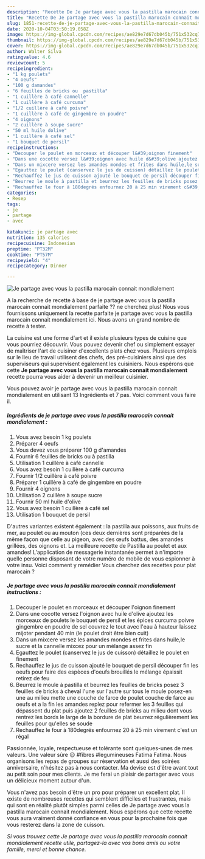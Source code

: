 ```yaml
---
description: "Recette De Je partage avec vous la pastilla marocain connait mondialement"
title: "Recette De Je partage avec vous la pastilla marocain connait mondialement"
slug: 1851-recette-de-je-partage-avec-vous-la-pastilla-marocain-connait-mondialement
date: 2020-10-04T03:50:19.058Z
image: https://img-global.cpcdn.com/recipes/ae829e7d67db045b/751x532cq70/je-partage-avec-vous-la-pastilla-marocain-connait-mondialement-photo-principale-de-la-recette.jpg
thumbnail: https://img-global.cpcdn.com/recipes/ae829e7d67db045b/751x532cq70/je-partage-avec-vous-la-pastilla-marocain-connait-mondialement-photo-principale-de-la-recette.jpg
cover: https://img-global.cpcdn.com/recipes/ae829e7d67db045b/751x532cq70/je-partage-avec-vous-la-pastilla-marocain-connait-mondialement-photo-principale-de-la-recette.jpg
author: Walter Silva
ratingvalue: 4.6
reviewcount: 5
recipeingredient:
- "1 kg poulets"
- "4 oeufs"
- "100 g damandes"
- "6 feuilles de bricks ou  pastilla"
- "1 cuillère à café cannelle"
- "1 cuillère à café curcuma"
- "1/2 cuillère à café poivre"
- "1 cuillère à café de gingembre en poudre"
- "4 oignons"
- "2 cuillère à soupe sucre"
- "50 ml huile dolive"
- "1 cuillère à café sel"
- "1 bouquet de persil"
recipeinstructions:
- "Decouper le poulet en morceaux et découper l&#39;oignon finement"
- "Dans une cocotte versez l&#39;oignon avec huile d&#39;olive ajoutez les morceaux de poulets le bouquet de persil et les épices curcuma poivre gingembre en poudre de sel couvrez le tout avec l&#39;eau à hauteur laissez mijoter pendant 40 min (le poulet droit être bien cuit)"
- "Dans un mixcere versez les amandes mondes et frites dans huile,le sucre et la cannelle mixcez pour un mélange assez fin"
- "Egauttez le poulet (canservez le jus de cuisson) détaillez le poulet en finement"
- "Rechauffez le jus de cuisson ajouté le bouquet de persil découper fin les oeufs pour faire des espèces d&#39;oeufs brouillés le mélange épaissit retirez de feu"
- "Beurrez le moule à pastilla et beurrez les feuilles de bricks posez 3 feuilles de bricks à cheval l&#39;une sur l&#39;autre sur tous le moule posez-en une au milieu mette une couche de farce de poulet couche de farce au oeufs et a la fin les amandes replez pour refermer les 3 feuilles qui dépassent du plat puis ajoutez 2 feuilles de bricks au milieu dont vous rentrez les bords le large de la bordure de plat beurrez régulièrement les feuilles pour qu&#39;elles se soude"
- "Rechauffez le four à 180degrés enfournez 20 à 25 min virement c&#39;est un régal"
categories:
- Resep
tags:
- je
- partage
- avec

katakunci: je partage avec 
nutrition: 135 calories
recipecuisine: Indonesian
preptime: "PT32M"
cooktime: "PT57M"
recipeyield: "4"
recipecategory: Dinner

---
```



![Je partage avec vous la pastilla marocain connait mondialement](https://img-global.cpcdn.com/recipes/ae829e7d67db045b/751x532cq70/je-partage-avec-vous-la-pastilla-marocain-connait-mondialement-photo-principale-de-la-recette.jpg)

A la recherche de recette à base de je partage avec vous la pastilla marocain connait mondialement parfaite ?? ne cherchez plus! Nous vous fournissons uniquement la recette parfaite je partage avec vous la pastilla marocain connait mondialement ici. Nous avons un grand nombre de recette à tester.

La cuisine est une forme d'art et il existe plusieurs types de cuisine que vous pourriez découvrir. Vous pouvez devenir chef ou simplement essayer de maîtriser l'art de cuisiner d'excellents plats chez vous. Plusieurs emplois sur le lieu de travail utilisent des chefs, des pré-cuisiniers ainsi que des superviseurs qui supervisent également les cuisiniers. Nous espérons que cette <strong> Je partage avec vous la pastilla marocain connait mondialement </strong> recette pourra vous aider à devenir un meilleur cuisinier.

<!--inarticleads1-->

Vous pouvez avoir je partage avec vous la pastilla marocain connait mondialement en utilisant 13 Ingrédients et 7 pas. Voici comment vous faire il.

##### Ingrédients de je partage avec vous la pastilla marocain connait mondialement :

1. Vous avez besoin 1 kg poulets
1. Préparer 4 oeufs
1. Vous devez vous préparer 100 g d&#39;amandes
1. Fournir 6 feuilles de bricks ou à pastilla
1. Utilisation 1 cuillère à café cannelle
1. Vous avez besoin 1 cuillère à café curcuma
1. Fournir 1/2 cuillère à café poivre
1. Préparer 1 cuillère à café de gingembre en poudre
1. Fournir 4 oignons
1. Utilisation 2 cuillère à soupe sucre
1. Fournir 50 ml huile d&#39;olive
1. Vous avez besoin 1 cuillère à café sel
1. Utilisation 1 bouquet de persil


D&#39;autres variantes existent également : la pastilla aux poissons, aux fruits de mer, au poulet ou au mouton (ces deux dernières sont préparées de la même façon que celle au pigeon, avec des œufs battus, des amandes grillées, des oignons et. La meilleure recette de Pastilla au poulet et aux amandes! L&#39;application de messagerie instantanée permet à n&#39;importe quelle personne disposant de votre numéro de mobile de vous espionner à votre insu. Voici comment y remédier Vous cherchez des recettes pour plat marocain ? 

<!--inarticleads2-->

##### Je partage avec vous la pastilla marocain connait mondialement instructions :

1. Decouper le poulet en morceaux et découper l&#39;oignon finement
1. Dans une cocotte versez l&#39;oignon avec huile d&#39;olive ajoutez les morceaux de poulets le bouquet de persil et les épices curcuma poivre gingembre en poudre de sel couvrez le tout avec l&#39;eau à hauteur laissez mijoter pendant 40 min (le poulet droit être bien cuit)
1. Dans un mixcere versez les amandes mondes et frites dans huile,le sucre et la cannelle mixcez pour un mélange assez fin
1. Egauttez le poulet (canservez le jus de cuisson) détaillez le poulet en finement
1. Rechauffez le jus de cuisson ajouté le bouquet de persil découper fin les oeufs pour faire des espèces d&#39;oeufs brouillés le mélange épaissit retirez de feu
1. Beurrez le moule à pastilla et beurrez les feuilles de bricks posez 3 feuilles de bricks à cheval l&#39;une sur l&#39;autre sur tous le moule posez-en une au milieu mette une couche de farce de poulet couche de farce au oeufs et a la fin les amandes replez pour refermer les 3 feuilles qui dépassent du plat puis ajoutez 2 feuilles de bricks au milieu dont vous rentrez les bords le large de la bordure de plat beurrez régulièrement les feuilles pour qu&#39;elles se soude
1. Rechauffez le four à 180degrés enfournez 20 à 25 min virement c&#39;est un régal


Passionnée, loyale, respectueuse et tolérante sont quelques-unes de mes valeurs. Une valeur sûre 😉 #fibres #legumineuses Fatima Fatima. Nous organisons les repas de groupes sur réservation et aussi des soirées anniversaire, n&#39;hésitez pas à nous contacter. Ma devise est d&#39;être avant tout au petit soin pour mes clients. Je me ferai un plaisir de partager avec vous un délicieux moment autour d&#39;un. 

<!--inarticleads1-->

<p>
Vous n'avez pas besoin d'être un pro pour préparer un excellent plat. Il existe de nombreuses recettes qui semblent difficiles et frustrantes, mais qui sont en réalité plutôt simples parmi celles de Je partage avec vous la pastilla marocain connait mondialement. Nous espérons que cette recette vous aura vraiment donné confiance en vous pour la prochaine fois que vous resterez dans la zone de cuisson.
</p>

<p>
<i>Si vous trouvez cette Je partage avec vous la pastilla marocain connait mondialement recette utile, partagez-la avec vos bons amis ou votre famille, merci et bonne chance.</i>
</p>
